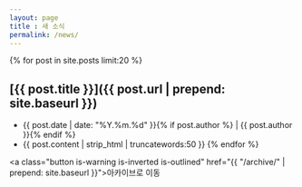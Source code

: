 ```yaml
---
layout: page
title : 새 소식
permalink: /news/
---
```


{% for post in site.posts limit:20 %}
## [{{ post.title }}]({{ post.url | prepend: site.baseurl }})
- {{ post.date | date: "%Y.%m.%d" }}{% if post.author %} | {{ post.author }}{% endif %}
- {{ post.content | strip_html | truncatewords:50 }}
{% endfor %}

<a class="button is-warning is-inverted is-outlined"
  href="{{ "/archive/" | prepend: site.baseurl }}">아카이브로 이동</a>